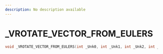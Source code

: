```yaml
---
description: No description available 
---
```


# _VROTATE_VECTOR_FROM_EULERS

```cpp
void _VROTATE_VECTOR_FROM_EULERS(int _Unk0, int _Unk1, int _Unk2, int _Unk3);
```
